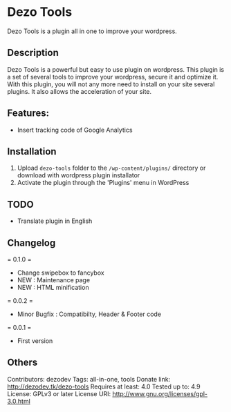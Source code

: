 # Dezo Tools
Dezo Tools is a plugin all in one to improve your wordpress.

## Description

Dezo Tools is a powerful but easy to use plugin on wordpress. This plugin is a set of several tools to improve your wordpress, secure it and optimize it. With this plugin, you will not any more need to install on your site several plugins. It also allows the acceleration of your site.

## Features:

* Insert tracking code of Google Analytics

## Installation

1. Upload `dezo-tools` folder to the `/wp-content/plugins/` directory or download with wordpress plugin installator
1. Activate the plugin through the \'Plugins\' menu in WordPress

## TODO

* Translate plugin in English

## Changelog

= 0.1.0 =
* Change swipebox to fancybox
* NEW : Maintenance page
* NEW : HTML minification

= 0.0.2 =
* Minor Bugfix : Compatibilty, Header & Footer code

= 0.0.1 =
* First version

## Others

Contributors: dezodev
Tags: all-in-one, tools
Donate link: http://dezodev.tk/dezo-tools
Requires at least: 4.0
Tested up to: 4.9
License: GPLv3 or later
License URI: http://www.gnu.org/licenses/gpl-3.0.html

